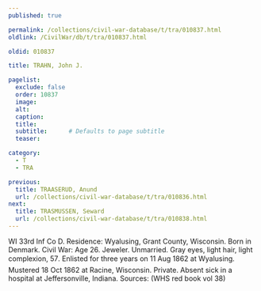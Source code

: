 ```yaml
---
published: true

permalink: /collections/civil-war-database/t/tra/010837.html
oldlink: /CivilWar/db/t/tra/010837.html

oldid: 010837

title: TRAHN, John J.

pagelist:
  exclude: false
  order: 10837
  image: 
  alt:
  caption:
  title:
  subtitle:      # Defaults to page subtitle
  teaser:

category: 
  - T 
  - TRA

previous:
  title: TRAASERUD, Anund
  url: /collections/civil-war-database/t/tra/010836.html  
next:
  title: TRASMUSSEN, Seward
  url: /collections/civil-war-database/t/tra/010838.html   
---
```

WI 33rd Inf Co D. Residence: Wyalusing, Grant County, Wisconsin. Born in Denmark. Civil War: Age 26. Jeweler. Unmarried. Gray eyes, light hair, light complexion, 5&#146;7&#148;. Enlisted for three years on 11 Aug 1862 at Wyalusing. Mustered 18 Oct 1862 at Racine, Wisconsin. Private. Absent sick in a hospital at Jeffersonville, Indiana. Sources: (WHS red book vol 38)